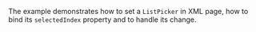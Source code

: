 The example demonstrates how to set a `ListPicker` in XML page, how to bind its `selectedIndex` property and to handle its change.

<snippet id='list-picker-xml'/>
<snippet id='list-picker-code-behind'/>
<snippet id='list-picker-code-behind-ts'/>
